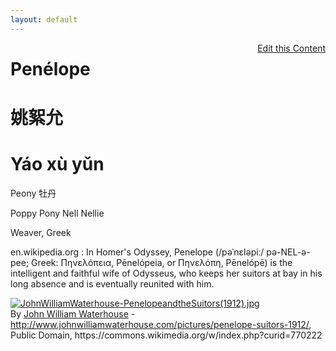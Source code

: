```yaml
---
layout: default
---
```



<a href="https://github.com/Strangehill/names/edit/gh-pages/index.md" style="float:right;">Edit this Content</a>

# Penélope

# 姚絮允
# Yáo xù yǔn

Peony
牡丹

Poppy
Pony
Nell
Nellie 

Weaver, Greek

en.wikipedia.org
: In Homer's Odyssey, Penelope (/pəˈnɛləpiː/ pə-NEL-ə-pee; Greek: Πηνελόπεια, Pēnelópeia, or Πηνελόπη, Pēnelópē) is the intelligent and faithful wife of Odysseus, who keeps her suitors at bay in his long absence and is eventually reunited with him.


<p><a href="https://commons.wikimedia.org/wiki/File:JohnWilliamWaterhouse-PenelopeandtheSuitors(1912).jpg#/media/File:JohnWilliamWaterhouse-PenelopeandtheSuitors(1912).jpg"><img src="https://upload.wikimedia.org/wikipedia/commons/b/bf/JohnWilliamWaterhouse-PenelopeandtheSuitors%281912%29.jpg" alt="JohnWilliamWaterhouse-PenelopeandtheSuitors(1912).jpg"></a><br>By <a href="//en.wikipedia.org/wiki/John_William_Waterhouse" class="extiw" title="en:John William Waterhouse">John William Waterhouse</a> - <a rel="nofollow" class="external free" href="http://www.johnwilliamwaterhouse.com/pictures/penelope-suitors-1912/">http://www.johnwilliamwaterhouse.com/pictures/penelope-suitors-1912/</a>, Public Domain, https://commons.wikimedia.org/w/index.php?curid=770222</p>
